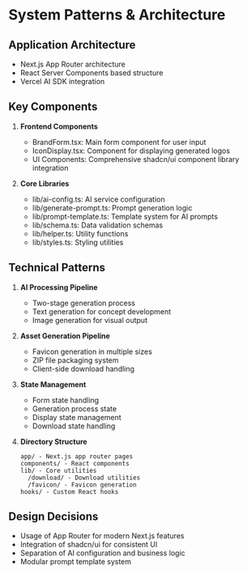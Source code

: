 # System Patterns & Architecture

## Application Architecture
- Next.js App Router architecture
- React Server Components based structure
- Vercel AI SDK integration

## Key Components
1. **Frontend Components**
   - BrandForm.tsx: Main form component for user input
   - IconDisplay.tsx: Component for displaying generated logos
   - UI Components: Comprehensive shadcn/ui component library integration

2. **Core Libraries**
   - lib/ai-config.ts: AI service configuration
   - lib/generate-prompt.ts: Prompt generation logic
   - lib/prompt-template.ts: Template system for AI prompts
   - lib/schema.ts: Data validation schemas
   - lib/helper.ts: Utility functions
   - lib/styles.ts: Styling utilities

## Technical Patterns
1. **AI Processing Pipeline**
   - Two-stage generation process
   - Text generation for concept development
   - Image generation for visual output

2. **Asset Generation Pipeline**
   - Favicon generation in multiple sizes
   - ZIP file packaging system
   - Client-side download handling

3. **State Management**
   - Form state handling
   - Generation process state
   - Display state management
   - Download state handling

4. **Directory Structure**
   ```
   app/ - Next.js app router pages
   components/ - React components
   lib/ - Core utilities
     /download/ - Download utilities
     /favicon/ - Favicon generation
   hooks/ - Custom React hooks
   ```

## Design Decisions
- Usage of App Router for modern Next.js features
- Integration of shadcn/ui for consistent UI
- Separation of AI configuration and business logic
- Modular prompt template system